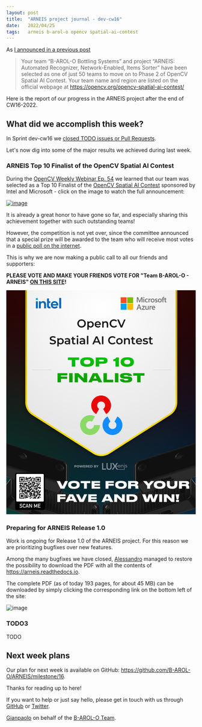 ```yaml
---
layout: post
title:  "ARNEIS project journal - dev-cw16"
date:   2022/04/25
tags: 	arneis b-arol-o opencv spatial-ai-contest
---
```


<!--
<a href="https://opencv.org/opencv-spatial-ai-contest/#finalists"><img src="https://user-images.githubusercontent.com/75182/146637995-3266f15d-81a4-4470-a337-965404340121.jpg" alt="OpenCV Spatial AI Contest Finalist" width="40%"></a>

Welcome to our weekly status report of the [ARNEIS project](https://github.com/B-AROL-O/ARNEIS)!
-->

As [I announced in a previous post](https://gmacario.github.io/posts/2021-12-18-arneis-spatial-ai-finalist)

> Your team “B-AROL-O Bottling Systems” and project “ARNEIS: Automated Recognizer, Network-Enabled, Items Sorter” have been selected as one of just 50 teams to move on to Phase 2 of OpenCV Spatial AI Contest.
> Your team name and region are listed on the official webpage at <https://opencv.org/opencv-spatial-ai-contest/>

Here is the report of our progress in the ARNEIS project after the end of CW16-2022.

## What did we accomplish this week?

In Sprint dev-cw16 we [closed TODO issues or Pull Requests](https://github.com/B-AROL-O/ARNEIS/issues?q=is%3Aclosed+milestone%3Adev-cw16).

<!-- TODO: Add screenshot of <https://github.com/orgs/B-AROL-O/projects/1/views/5> -->

Let's now dig into some of the major results we achieved during last week.

### ARNEIS Top 10 Finalist of the OpenCV Spatial AI Contest

During the [OpenCV Weekly Webinar Ep. 54](https://twitter.com/opencvweekly/status/1517171312807989249) we learned that our team was selected as a Top 10 Finalist of the [OpenCV Spatial AI Contest](https://opencv.org/opencv-spatial-ai-contest/) sponsored by Intel and Microsoft - click on the image to watch the full announcement:

[![image](https://user-images.githubusercontent.com/75182/164895375-263d5633-e5c9-4036-8135-38a019a64d67.png)](https://twitter.com/i/broadcasts/1lPJqmnrqBLJb)

It is already a great honor to have gone so far, and especially sharing this achievement together with such outstanding teams!

However, the competition is not yet over, since the committee announced that a special prize will be awarded to the team who will receive most votes in a [public poll on the internet](https://form.jotform.com/221086334784156).

This is why we are now making a public call to all our friends and supporters:

**PLEASE VOTE AND MAKE YOUR FRIENDS VOTE FOR "Team B-AROL-O - ARNEIS" [ON THIS SITE](https://form.jotform.com/221086334784156)!**

[![2022-04-21-opencv-spatial-ai-contest-top-10-finalist.png](https://raw.githubusercontent.com/B-AROL-O/ARNEIS/main/docs/images/2022-04-21-opencv-spatial-ai-contest-top-10-finalist.png)](https://form.jotform.com/221086334784156)

### Preparing for ARNEIS Release 1.0

Work is ongoing for Release 1.0 of the ARNEIS project.
For this reason we are prioritizing bugfixes over new features.

Among the many bugfixes we have closed, [Alessandro](https://github.com/alv67) managed to restore the possibility to download the PDF with all the contents of <https://arneis.readthedocs.io>. 

The complete PDF (as of today 193 pages, for about 45 MB) can be downloaded by simply clicking the corresponding link on the bottom left of the site:

![image](https://user-images.githubusercontent.com/75182/164911642-76a3b787-b002-4df6-85e3-acaa378c1561.png)

### TODO3

TODO

## Next week plans

Our plan for next week is available on GitHub: <https://github.com/B-AROL-O/ARNEIS/milestone/16>.

<!-- TODO: Add screenshot of <https://github.com/orgs/B-AROL-O/projects/1/views/1> -->

<!-- ## That's all, folks -->

Thanks for reading up to here!

<!-- Thanks for reading up to the end of such long post! -->

If you want to help or just say hello, please get in touch with us through [GitHub](https://github.com/B-AROL-O/ARNEIS) or [Twitter](https://twitter.com/baroloteam).

[Gianpaolo](https://github.com/gmacario) on behalf of the [B-AROL-O Team](https://github.com/b-arol-o).

<!-- EOF -->

